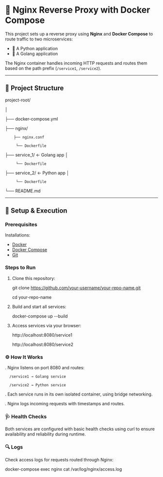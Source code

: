 # 🔁 Nginx Reverse Proxy with Docker Compose

This project sets up a reverse proxy using **Nginx** and **Docker Compose** to route traffic to two microservices:

- 🐍 A Python application
- 🦫 A Golang application

The Nginx container handles incoming HTTP requests and routes them based on the path prefix (`/service1`, `/service2`).

---

## 📁 Project Structure

project-root/

│ 

   ├── docker-compose.yml 

   ├── nginx/ 

        ├── nginx.conf

         └── Dockerfile 

   ├── service_1/ ← Golang app │ 

         └── Dockerfile 
   
   ├── service_2/ ← Python app │ 

         └── Dockerfile 
   
└── README.md


---

## 🚀 Setup & Execution

### Prerequisites

  Installations:

- [Docker](https://www.docker.com/)
- [Docker Compose](https://docs.docker.com/compose/)
- [Git](https://git-scm.com/)

### Steps to Run

1. Clone this repository:
   
      git clone https://github.com/your-username/your-repo-name.git
   
      cd your-repo-name
   
2. Build and start all services:

      docker-compose up --build

3. Access services via your browser:

      http://localhost:8080/service1

      http://localhost:8080/service2

### ⚙️ How It Works

. Nginx listens on port 8080 and routes:

      /service1 → Golang service

      /service2 → Python service

. Each service runs in its own isolated container, using bridge networking.

. Nginx logs incoming requests with timestamps and routes.


### 🩺 Health Checks

Both services are configured with basic health checks using curl to ensure availability and reliability during runtime.


### 🔍 Logs

Check access logs for requests routed through Nginx:

docker-compose exec nginx cat /var/log/nginx/access.log









